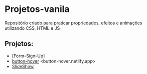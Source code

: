 # Projetos-vanila

Repositório criado para praticar propriedades, efeitos e animações utilizando CSS, HTML e JS

## Projetos:

  - [Form-Sign-Up]
  - [button-hover](button-hover.netlify.app) <button-hover.netlify.app>
  - [SlideShow]()
